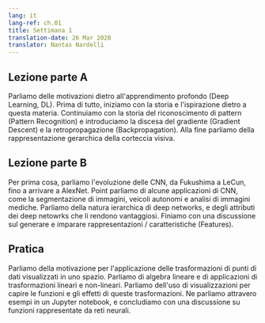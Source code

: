 ```yaml
---
lang: it
lang-ref: ch.01
title: Settimana 1
translation-date: 26 Mar 2020
translator: Nantas Nardelli
---
```



## Lezione parte A

Parliamo delle motivazioni dietro all'apprendimento profondo (Deep Learning, DL).
Prima di tutto, iniziamo con la storia e l'ispirazione dietro a questa materia.
Continuiamo con la storia del riconoscimento di pattern (Pattern Recognition) e
introduciamo la discesa del gradiente (Gradient Descent) e la retropropagazione
(Backpropagation). Alla fine parliamo della rappresentazione gerarchica della
corteccia visiva.


## Lezione parte B

Per prima cosa, parliamo l'evoluzione delle CNN, da Fukushima a LeCun, fino a
arrivare a AlexNet. Point parliamo di alcune applicazioni di CNN, come la
segmentazione di immagini, veicoli autonomi e analisi di immagini mediche.
Parliamo della natura ierarchica di deep networks, e degli attributi dei deep
netowrks che li rendono vantaggiosi. Finiamo con una discussione sul generare e
imparare rappresentazioni / caratteristiche (Features).


## Pratica

Parliamo della motivazione per l'applicazione delle trasformazioni di punti di
dati visualizzati in uno spazio. Parliamo di algebra lineare e di applicazioni
di trasformazioni lineari e non-lineari. Parliamo dell'uso di visualizzazioni
per capire le funzioni e gli effetti di queste trasformazioni. Ne parliamo
attravero esempi in un Jupyter notebook, e concludiamo con una discussione su
funzioni rappresentate da reti neurali.
